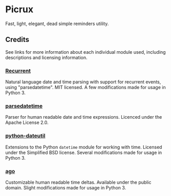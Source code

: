 Picrux
======
Fast, light, elegant, dead simple reminders utility.

Credits
-------
See links for more information about each individual module used, including descriptions and licensing information.

### [Recurrent](https://github.com/kvh/recurrent)
Natural language date and time parsing with support for recurrent events, using "parsedatetime". MIT licensed. A few modifications made for usage in Python 3.

### [parsedatetime](https://github.com/bear/parsedatetime)
Parser for human readable date and time expressions. Licenced under the Apache License 2.0.

### [python-dateutil](http://labix.org/python-dateutil)
Extensions to the Python `datetime` module for working with time. Licensed under the Simplified BSD license. Several modifications made for usage in Python 3.

### [ago](https://pypi.python.org/pypi/ago/)
Customizable human readable time deltas. Available under the public domain. Slight modifications made for usage in Python 3.